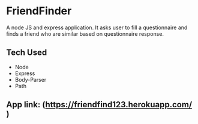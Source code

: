 # FriendFinder
A node JS and express application. 
It asks user to fill a questionnaire and finds a friend who are  similar based on questionnaire response.

## Tech Used
* Node
* Express
* Body-Parser
* Path

## App link: (https://friendfind123.herokuapp.com/ )
